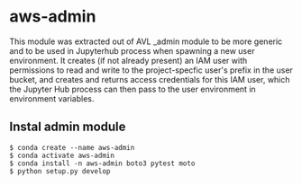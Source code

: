 # aws-admin

This module was extracted out of AVL _admin module to be more generic and to be used
in Jupyterhub process when spawning a new user environment. It creates (if not already present) an
IAM user with permissions to read and write to the project-specfic user's prefix in
the user bucket, and creates and returns access credentials for this IAM
user, which the Jupyter Hub process can then pass to the user environment
in environment variables.

## Instal admin module
```
$ conda create --name aws-admin 
$ conda activate aws-admin
$ conda install -n aws-admin boto3 pytest moto
$ python setup.py develop
```